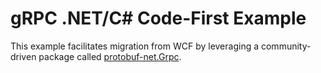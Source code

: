 # gRPC .NET/C# Code-First Example

This example facilitates migration from WCF by leveraging a community-driven package called [protobuf-net.Grpc](https://protobuf-net.github.io/protobuf-net.Grpc/). 